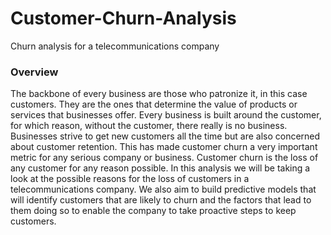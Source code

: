 # Customer-Churn-Analysis
Churn analysis for a telecommunications company

### Overview

The backbone of every business are those who patronize it, in this case customers. They are the ones that determine the value of products or services that businesses offer. Every business is built around the customer, for which reason, without the customer, there really is no business. Businesses strive to get new customers all the time but are also concerned about customer retention. This has made customer churn a very important metric for any serious company or business.
Customer churn is the loss of any customer for any reason possible. In this analysis we will be taking a look at the possible reasons for the loss of customers in a telecommunications company. We also aim to build predictive models that will identify customers that are likely to churn and the factors that lead to them doing so to enable the company to take proactive steps to keep customers.

